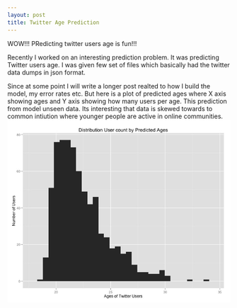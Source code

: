 ```yaml
---
layout: post
title: Twitter Age Prediction 
---
```



<div class="message">
	WOW!!! PRedicting twitter users age is fun!!!
</div>

Recently I worked on an interesting prediction problem. It was predicting Twitter users age. I was given few set of files which basically had the twitter data dumps in json format.

Since at some point I will write a longer post realted to how I build the model, my error rates etc. But here is a plot of predicted ages where X axis showing ages and Y axis showing how many users per age. This prediction from model unseen data. Its interesting that data is skewed towards to common intiution where younger people are active in online communities. 
![Twitter Users Predicted Ages](/assets/twitter_predictions.jpeg)

